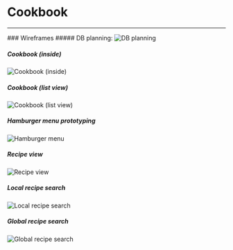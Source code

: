 # Cookbook
<hr>
### Wireframes
##### DB planning:
<img src="wireframes/Database_layout.jpg"
     alt="DB planning"
     style="max-width: 400px;">

##### Cookbook (inside)
<img src="wireframes/Cookbook_inside_view.jpg"
     alt="Cookbook (inside)"
     style="max-width: 400px;">

##### Cookbook (list view)
<img src="wireframes/Cookbook_list.jpg"
     alt="Cookbook (list view)"
     style="max-width: 400px;">

##### Hamburger menu prototyping
<img src="wireframes/Hamburger_menu.jpg"
     alt="Hamburger menu"
     style="max-width: 400px;">

##### Recipe view
<img src="wireframes/Recipe_view.jpg"
     alt="Recipe view"
     style="max-width:400px;">

##### Local recipe search
<img src="wireframes/Local_recipe_search.jpg"
     alt="Local recipe search"
     style="max-width:400px;">

##### Global recipe search
<img src="wireframes/Global_recpie_search.jpg"
     alt="Global recipe search"
     style="max-width:400px;">
